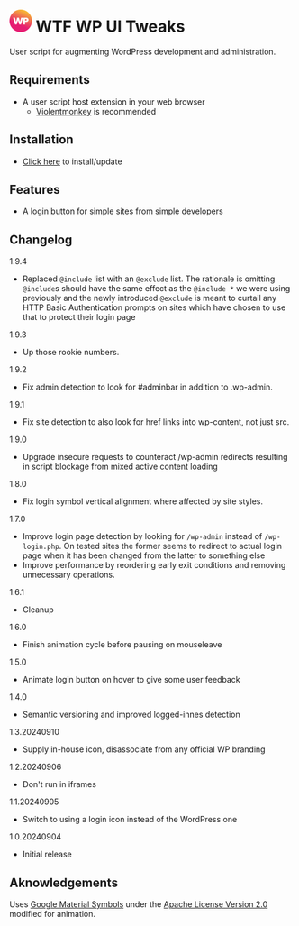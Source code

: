 # ![WP](wp-wtf-gradient-optimized.svg) WTF WP UI Tweaks
User script for augmenting WordPress development and administration.

## Requirements
- A user script host extension in your web browser
  - [Violentmonkey](https://violentmonkey.github.io/) is recommended

## Installation
- [Click here](https://github.com/WTF-Design/wordpress-ui-tweaks/raw/main/script.user.js) to install/update

## Features
- A login button for simple sites from simple developers

## Changelog
1.9.4
- Replaced `@include` list with an `@exclude` list. The rationale is omitting
  `@include`s should have the same effect as the `@include *` we were using
  previously and the newly introduced `@exclude` is meant to curtail any HTTP
  Basic Authentication prompts on sites which have chosen to use that to
  protect their login page

1.9.3
- Up those rookie numbers.

1.9.2
- Fix admin detection to look for #adminbar in addition to .wp-admin.

1.9.1
- Fix site detection to also look for href links into wp-content, not just src.

1.9.0
- Upgrade insecure requests to counteract /wp-admin redirects resulting in
  script blockage from mixed active content loading

1.8.0
- Fix login symbol vertical alignment where affected by site styles.

1.7.0
- Improve login page detection by looking for `/wp-admin` instead of
  `/wp-login.php`. On tested sites the former seems to redirect to actual login
  page when it has been changed from the latter to something else
- Improve performance by reordering early exit conditions and removing
  unnecessary operations.

1.6.1
- Cleanup

1.6.0
- Finish animation cycle before pausing on mouseleave

1.5.0
- Animate login button on hover to give some user feedback

1.4.0
- Semantic versioning and improved logged-innes detection

1.3.20240910
- Supply in-house icon, disassociate from any official WP branding

1.2.20240906
- Don't run in iframes

1.1.20240905
- Switch to using a login icon instead of the WordPress one

1.0.20240904
- Initial release

## Aknowledgements
Uses [Google Material Symbols](https://fonts.google.com/icons) under the [Apache License Version 2.0](Google-Material-Symbols-LICENSE.txt) modified for animation.
